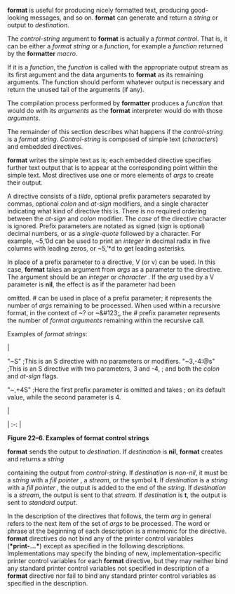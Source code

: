  



**format** is useful for producing nicely formatted text, producing good-looking messages, and so on. **format** can generate and return a *string* or output to *destination*. 



The *control-string* argument to **format** is actually a *format control*. That is, it can be either a *format string* or a *function*, for example a *function* returned by the **formatter** *macro*. 



If it is a *function*, the *function* is called with the appropriate output stream as its first argument and the data arguments to **format** as its remaining arguments. The function should perform whatever output is necessary and return the unused tail of the arguments (if any). 



The compilation process performed by **formatter** produces a *function* that would do with its *arguments* as the **format** interpreter would do with those *arguments*. 



The remainder of this section describes what happens if the *control-string* is a *format string*. *Control-string* is composed of simple text (*characters*) and embedded directives. 



**format** writes the simple text as is; each embedded directive specifies further text output that is to appear at the corresponding point within the simple text. Most directives use one or more elements of *args* to create their output. 



A directive consists of a *tilde*, optional prefix parameters separated by commas, optional *colon* and *at-sign* modifiers, and a single character indicating what kind of directive this is. There is no required ordering between the *at-sign* and *colon* modifier. The *case* of the directive character is ignored. Prefix parameters are notated as signed (sign is optional) decimal numbers, or as a *single-quote* followed by a character. For example, ~5,’0d can be used to print an *integer* in decimal radix in five columns with leading zeros, or ~5,’\*d to get leading asterisks. 



In place of a prefix parameter to a directive, V (or v) can be used. In this case, **format** takes an argument from *args* as a parameter to the directive. The argument should be an *integer* or *character* . If the *arg* used by a V parameter is **nil**, the effect is as if the parameter had been 



omitted. # can be used in place of a prefix parameter; it represents the number of *args* remaining to be processed. When used within a recursive format, in the context of ~? or ~\&#123;, the # prefix parameter represents the number of *format arguments* remaining within the recursive call. 



Examples of *format strings*: 



|<p>"~S" ;This is an S directive with no parameters or modifiers. "~3,-4:@s" ;This is an S directive with two parameters, 3 and -4, ; and both the *colon* and *at-sign* flags. </p><p>"~,+4S" ;Here the first prefix parameter is omitted and takes ; on its default value, while the second parameter is 4.</p>|

| :-: |





**Figure 22–6. Examples of format control strings** 



**format** sends the output to *destination*. If *destination* is **nil**, **format** creates and returns a *string* 



 



 



containing the output from *control-string*. If *destination* is *non-nil*, it must be a *string* with a *fill pointer* , a *stream*, or the symbol **t**. If *destination* is a *string* with a *fill pointer* , the output is added to the end of the *string*. If *destination* is a *stream*, the output is sent to that *stream*. If *destination* is **t**, the output is sent to *standard output*. 



In the description of the directives that follows, the term *arg* in general refers to the next item of the set of *args* to be processed. The word or phrase at the beginning of each description is a mnemonic for the directive. **format** directives do not bind any of the printer control variables (**\*print-...\***) except as specified in the following descriptions. Implementations may specify the binding of new, implementation-specific printer control variables for each **format** directive, but they may neither bind any standard printer control variables not specified in description of a **format** directive nor fail to bind any standard printer control variables as specified in the description. 



